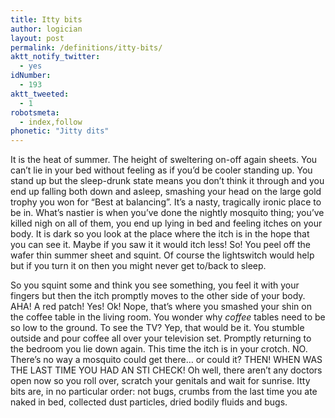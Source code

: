 ```yaml
---
title: Itty bits
author: logician
layout: post
permalink: /definitions/itty-bits/
aktt_notify_twitter:
  - yes
idNumber:
  - 193
aktt_tweeted:
  - 1
robotsmeta:
  - index,follow
phonetic: "Jitty dits"
---
```

It is the heat of summer. The height of sweltering on-off again sheets. You can&#8217;t lie in your bed without feeling as if you&#8217;d be cooler standing up. You stand up but the sleep-drunk state means you don&#8217;t think it through and you end up falling both down and asleep, smashing your head on the large gold trophy you won for &#8220;Best at balancing&#8221;. It&#8217;s a nasty, tragically ironic place to be in. What&#8217;s nastier is when you&#8217;ve done the nightly mosquito thing; you&#8217;ve killed nigh on all of them, you end up lying in bed and feeling itches on your body. It is dark so you look at the place where the itch is in the hope that you can see it. Maybe if you saw it it would itch less! So! You peel off the wafer thin summer sheet and squint. Of course the lightswitch would help but if you turn it on then you might never get to/back to sleep.

So you squint some and think you see something, you feel it with your fingers but then the itch promptly moves to the other side of your body. AHA! A red patch! Yes! Ok! Nope, that&#8217;s where you smashed your shin on the coffee table in the living room. You wonder why *coffee* tables need to be so low to the ground. To see the TV? Yep, that would be it. You stumble outside and pour coffee all over your television set. Promptly returning to the bedroom you lie down again. This time the itch is in your crotch. NO. There&#8217;s no way a mosquito could get there&#8230; or could it? THEN! WHEN WAS THE LAST TIME YOU HAD AN STI CHECK! Oh well, there aren&#8217;t any doctors open now so you roll over, scratch your genitals and wait for sunrise. Itty bits are, in no particular order: not bugs, crumbs from the last time you ate naked in bed, collected dust particles, dried bodily fluids and bugs.